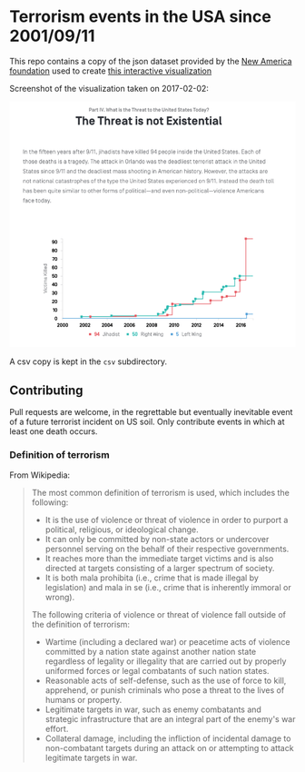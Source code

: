 # Terrorism events in the USA since 2001/09/11

This repo contains a copy of the json dataset provided by the [New America foundation](https://github.com/newamericafoundation) used to create [this interactive visualization](https://www.newamerica.org/in-depth/terrorism-in-america/what-threat-united-states-today/#the-threat-is-not-existential)

Screenshot of the visualization taken on 2017-02-02:

![screenshot](images/screen-shot-2017-02-02.png)

A csv copy is kept in the `csv` subdirectory.

## Contributing

Pull requests are welcome, in the regrettable but eventually inevitable event of a future terrorist incident on US soil. Only contribute events in which at least one death occurs.

### Definition of terrorism

From Wikipedia:

> The most common definition of terrorism is used, which includes the following:
> 
>  - It is the use of violence or threat of violence in order to purport a political, religious, or ideological change.
>  - It can only be committed by non-state actors or undercover personnel serving on the behalf of their respective governments.
>  - It reaches more than the immediate target victims and is also directed at targets consisting of a larger spectrum of society.
>  - It is both mala prohibita (i.e., crime that is made illegal by legislation) and mala in se (i.e., crime that is inherently immoral or wrong).
> 
>  The following criteria of violence or threat of violence fall outside of the definition of terrorism:
> 
>  - Wartime (including a declared war) or peacetime acts of violence committed by a nation state against another nation state regardless of legality or illegality that are carried out by properly uniformed forces or legal combatants of such nation states.
>  - Reasonable acts of self-defense, such as the use of force to kill, apprehend, or punish criminals who pose a threat to the lives of humans or property.
>  - Legitimate targets in war, such as enemy combatants and strategic infrastructure that are an integral part of the enemy's war effort.
>  - Collateral damage, including the infliction of incidental damage to non-combatant targets during an attack on or attempting to attack legitimate targets in war.
